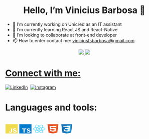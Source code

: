 <h1 align=center>Hello, I’m Vinicius Barbosa 👋</h1> 


- 🔭 I’m currently working on Unicred as an IT assistant
- 🌱 I’m currently learning React JS and React-Native
- 👯 I’m looking to collaborate at front-end developer
- 📫 How to enter contact me: viniciusfsbarbosa@gmail.com

<div align="center">
  <a href="https://github.com/viniciusfsbarbosa">  
  <img height="170em" src="https://github-readme-stats.vercel.app/api?username=viniciusfsbarbosa&show_icons=true&theme=dracula&include_all_commits=true&count_private=true"/>
  <img height="170em" src="https://github-readme-stats.vercel.app/api/top-langs/?username=viniciusfsbarbosa&layout=compact&langs_count=7&theme=dracula"/>  
</div>

# Connect with me:
<div>
  <a href="https://www.linkedin.com/in/vinicius-barbosa-8334a11b4/" target="_blank"><img src="https://cdn.iconscout.com/icon/free/png-128/linkedin-160-461814.png" alt="LinkedIn" height="40"></a>&nbsp;
  <a href="https://www.instagram.com/vinifsbarbosa/" target="_blank"><img src="https://upload.wikimedia.org/wikipedia/commons/thumb/e/e7/Instagram_logo_2016.svg/768px-Instagram_logo_2016.svg.png" alt="Instagram" height="40"></a>
</div>

# Languages and tools:
  <div style="display: inline_block"><br>
  <img align="center" alt="Vinicius-Js" height="30" width="40" src="https://raw.githubusercontent.com/devicons/devicon/master/icons/javascript/javascript-plain.svg">
  <img align="center" alt="Vinicius-Ts" height="30" width="40" src="https://raw.githubusercontent.com/devicons/devicon/master/icons/typescript/typescript-plain.svg">
  <img align="center" alt="Vinicius-React" height="30" width="40" src="https://raw.githubusercontent.com/devicons/devicon/master/icons/react/react-original.svg">
  <img align="center" alt="Vinicius-HTML" height="30" width="40" src="https://raw.githubusercontent.com/devicons/devicon/master/icons/html5/html5-original.svg">
  <img align="center" alt="Vinicius-CSS" height="30" width="40" src="https://raw.githubusercontent.com/devicons/devicon/master/icons/css3/css3-original.svg">
